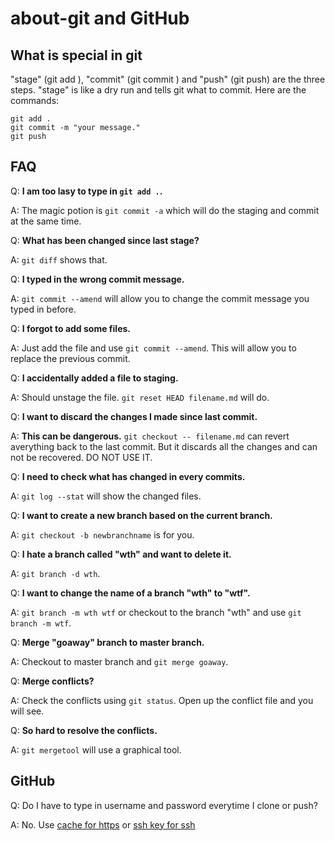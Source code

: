 # about-git and GitHub



## What is special in git

"stage" (git add ), "commit" (git commit ) and "push" (git push) are the three steps. "stage" is like a dry run and tells git what to commit.
Here are the commands:
```
git add .
git commit -m "your message."
git push
```

## FAQ

Q: **I am too lasy to type in `git add .`.**

A: The magic potion is `git commit -a` which will do the staging and commit at the same time.

Q: **What has been changed since last stage?**

A: `git diff` shows that.

Q: **I typed in the wrong commit message.**

A: `git commit --amend` will allow you to change the commit message you typed in before.

Q: **I forgot to add some files.**

A: Just add the file and use `git commit --amend`. This will allow you to replace the previous commit.

Q: **I accidentally added a file to staging.**

A: Should unstage the file. `git reset HEAD filename.md` will do.

Q: **I want to discard the changes I made since last commit.**

A: **This can be dangerous.** `git checkout -- filename.md` can revert averything back to the last commit. But it discards all the changes and can not be recovered. DO NOT USE IT.

Q: **I need to check what has changed in every commits.**

A: `git log --stat` will show the changed files.

Q: **I want to create a new branch based on the current branch.**

A: `git checkout -b newbranchname` is for you.

Q: **I hate a branch called "wth" and want to delete it.**

A: `git branch -d wth`.

Q: **I want to change the name of a branch "wth" to "wtf".**

A: `git branch -m wth wtf` or checkout to the branch "wth" and use `git branch -m wtf`.

Q: **Merge "goaway" branch to master branch.**

A: Checkout to master branch and `git merge goaway`.

Q: **Merge conflicts?**

A: Check the conflicts using `git status`. Open up the conflict file and you will see.

Q: **So hard to resolve the conflicts.**

A: `git mergetool` will use a graphical tool.


## GitHub

Q: Do I have to type in username and password everytime I clone or push?

A: No. Use [cache for https](https://help.github.com/articles/caching-your-github-password-in-git/) or [ssh key for ssh](https://help.github.com/articles/set-up-git/#next-steps-authenticating-with-github-from-git)
